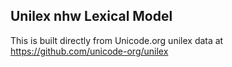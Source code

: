 Unilex nhw Lexical Model
----------------------

This is built directly from Unicode.org unilex data at
https://github.com/unicode-org/unilex
